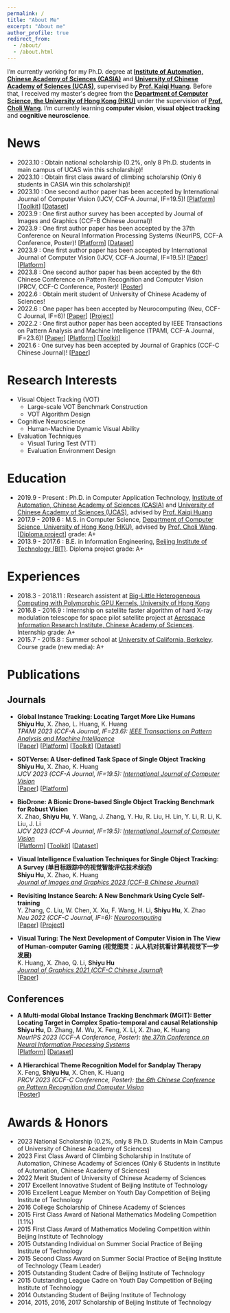 ```yaml
---
permalink: /
title: "About Me"
excerpt: "About me"
author_profile: true
redirect_from: 
  - /about/
  - /about.html
---
```


I’m currently working for my Ph.D. degree at **[Institute of Automation, Chinese Academy of Sciences (CASIA)](http://english.ia.cas.cn/)** and **[University of Chinese Academy of Sciences (UCAS)](https://english.ucas.ac.cn/)**, supervised by **[Prof. Kaiqi Huang](https://people.ucas.ac.cn/~huangkaiqi)**. Before that, I received my master's degree from the **[Department of Computer Science, the University of Hong Kong (HKU)](https://www.cs.hku.hk/)** under the supervision of **[Prof. Choli Wang](https://www.cs.hku.hk/people/academic-staff/clwang)**.
I’m currently learning **computer vision**, **visual object tracking** and **cognitive neuroscience**.

News
======
* 2023.10 : Obtain national scholarship (0.2%, only 8 Ph.D. students in main campus of UCAS win this scholarship)!
* 2023.10 : Obtain first class award of climbing scholarship (Only 6 students in CASIA win this scholarship)!
* 2023.10 : One second author paper has been accepted by International Journal of Computer Vision (IJCV, CCF-A Journal, IF=19.5)! 
  [[Platform](http://biodrone.aitestunion.com/)] 
  [[Toolkit](https://github.com/huuuuusy/biodrone-toolkit-official)] 
  [[Dataset](http://biodrone.aitestunion.com/downloads)] 
* 2023.9 : One first author survey has been accepted by Journal of Images and Graphics (CCF-B Chinese Journal)! 
* 2023.9 : One first author paper has been accepted by the 37th Conference on Neural Information Processing Systems (NeurIPS, CCF-A Conference, Poster)! 
  [[Platform](http://videocube.aitestunion.com/)] 
  [[Dataset]([[Toolkit](https://github.com/huuuuusy/videocube-toolkit)])] 
* 2023.9 : One first author paper has been accepted by International Journal of Computer Vision (IJCV, CCF-A Journal, IF=19.5)! 
  [[Paper](https://link.springer.com/article/10.1007/s11263-023-01908-5)] 
  [[Platform](http://metaverse.aitestunion.com/)] 
* 2023.8 : One second author paper has been accepted by the 6th Chinese Conference on Pattern Recognition and Computer Vision (PRCV, CCF-C Conference, Poster)! 
  [[Poster](https://huuuuusy.github.io/files/PRCV23-poster.pdf)]
* 2022.6 : Obtain merit student of University of Chinese Academy of Sciences!
* 2022.6 : One paper has been accepted by Neurocomputing (Neu, CCF-C Journal, IF=6)! 
  [[Paper](https://www.sciencedirect.com/science/article/abs/pii/S0925231222007445)] 
  [[Project](https://github.com/Instance-Search/)] 
* 2022.2 : One first author paper has been accepted by IEEE Transactions on Pattern Analysis and Machine Intelligence (TPAMI, CCF-A Journal, IF=23.6)! 
  [[Paper](https://ieeexplore.ieee.org/document/9720246/)] 
  [[Platform](http://videocube.aitestunion.com/)] 
  [[Toolkit](https://github.com/huuuuusy/videocube-toolkit)] 
* 2021.6 : One survey has been accepted by Journal of Graphics (CCF-C Chinese Journal)! 
  [[Paper](http://www.txxb.com.cn/CN/10.11996/JG.j.2095-302X.2021030339)] 


Research Interests
======
- Visual Object Tracking (VOT)
  - Large-scale VOT Benchmark Construction
  - VOT Algorithm Design
- Cognitive Neuroscience
  - Human-Machine Dynamic Visual Ability
- Evaluation Techniques
  - Visual Turing Test (VTT)
  - Evaluation Environment Design

Education
======
* 2019.9 - Present : Ph.D. in Computer Application Technology, [Institute of Automation, Chinese Academy of Sciences (CASIA)](http://english.ia.cas.cn/) and [University of Chinese Academy of Sciences (UCAS)](https://english.ucas.ac.cn/), advised by [Prof. Kaiqi Huang](https://people.ucas.ac.cn/~huangkaiqi)
* 2017.9 - 2019.6 : M.S. in Computer Science, [Department of Computer Science, University of Hong Kong (HKU)](https://www.cs.hku.hk/), advised by [Prof. Choli Wang](https://www.cs.hku.hk/people/academic-staff/clwang). [[Diploma project](https://github.com/huuuuusy/Darknet-Cross)]  grade: A+ 
* 2013.9 - 2017.6 : B.E. in Information Engineering, [Beijing Institute of Technology (BIT)](https://english.bit.edu.cn/). Diploma project grade: A+

Experiences
======
* 2018.3 - 2018.11 : Research assistent at [Big-Little Heterogeneous Computing with Polymorphic GPU Kernels, University of Hong Kong](https://i.cs.hku.hk/~clwang/big_little_GPU.htm)
* 2016.8 - 2016.9 : Internship on satellite faster algorithm of hard X-ray modulation telescope for space pilot satellite project at [Aerospace Information Research Institute, Chinese Academy of Sciences](http://english.aircas.ac.cn/). Internship grade: A+ 
* 2015.7 - 2015.8 : Summer school at [University of California, Berkeley](https://www.berkeley.edu/). Course grade (new media): A+ 

Publications
======

## Journals
* **Global Instance Tracking: Locating Target More Like Humans**<br>
  **Shiyu Hu**, X. Zhao, L. Huang, K. Huang<br>
  *TPAMI 2023 (CCF-A Journal, IF=23.6): [IEEE Transactions on Pattern Analysis and Machine Intelligence](https://ieeexplore.ieee.org/xpl/RecentIssue.jsp?punumber=34)*<br>
  [[Paper](https://ieeexplore.ieee.org/document/9720246/)] 
  [[Platform](http://videocube.aitestunion.com/)] 
  [[Toolkit](https://github.com/huuuuusy/videocube-toolkit)] 
  [[Dataset](http://videocube.aitestunion.com/downloads)]

* **SOTVerse: A User-defined Task Space of Single Object Tracking**<br>
  **Shiyu Hu**, X. Zhao, K. Huang<br>
  *IJCV 2023 (CCF-A Journal, IF=19.5): [International Journal of Computer Vision](https://www.springer.com/journal/11263)*<br>
  [[Paper](https://link.springer.com/article/10.1007/s11263-023-01908-5)] 
  [[Platform](http://metaverse.aitestunion.com/)] 

* **BioDrone: A Bionic Drone-based Single Object Tracking Benchmark for Robust Vision**<br>
  X. Zhao, **Shiyu Hu**, Y. Wang, J. Zhang, Y. Hu, R. Liu, H. Lin, Y. Li, R. Li, K. Liu, J. Li<br>
  *IJCV 2023 (CCF-A Journal, IF=19.5): [International Journal of Computer Vision](https://www.springer.com/journal/11263)*<br>
  [[Platform](http://biodrone.aitestunion.com/)] 
  [[Toolkit](https://github.com/huuuuusy/biodrone-toolkit-official)] 
  [[Dataset](http://biodrone.aitestunion.com/downloads)] 

* **Visual Intelligence Evaluation Techniques for Single Object Tracking: A Survey (单目标跟踪中的视觉智能评估技术综述)**<br>
  **Shiyu Hu**, X. Zhao, K. Huang<br>
  *[Journal of Images and Graphics 2023 (CCF-B Chinese Journal)](http://www.cjig.cn/jig/ch/index.aspx)*<br>

* **Revisiting Instance Search: A New Benchmark Using Cycle Self-training**<br>
  Y. Zhang, C. Liu, W. Chen, X. Xu, F. Wang, H. Li, **Shiyu Hu**, X. Zhao<br>
  *Neu 2022 (CCF-C Journal, IF=6): [Neurocomputing](https://www.sciencedirect.com/journal/neurocomputing)*<br>
  [[Paper](https://www.sciencedirect.com/science/article/abs/pii/S0925231222007445)] 
  [[Project](https://github.com/Instance-Search/)] 

* **Visual Turing: The Next Development of Computer Vision in The View of Human-computer Gaming (视觉图灵：从人机对抗看计算机视觉下一步发展)**<br>
  K. Huang, X. Zhao, Q. Li, **Shiyu Hu**<br>
  *[Journal of Graphics 2021 (CCF-C Chinese Journal)](http://www.txxb.com.cn/CN/2095-302X/home.shtml)*<br>
  [[Paper](http://www.txxb.com.cn/CN/10.11996/JG.j.2095-302X.2021030339)] 


## Conferences
* **A Multi-modal Global Instance Tracking Benchmark (MGIT): Better Locating Target in Complex Spatio-temporal and causal Relationship**<br>
  **Shiyu Hu**, D. Zhang, M. Wu, X. Feng, X. Li, X. Zhao, K. Huang<br>
  *NeurIPS 2023 (CCF-A Conference, Poster): [the 37th Conference on Neural Information Processing Systems](https://neurips.cc/Conferences/2023)*<br>
  [[Platform](http://videocube.aitestunion.com/)] 
  [[Dataset]([[Toolkit](https://github.com/huuuuusy/videocube-toolkit)])] 

* **A Hierarchical Theme Recognition Model for Sandplay Therapy**<br>
  X. Feng, **Shiyu Hu**, X. Chen, K. Huang<br>
  *PRCV 2023 (CCF-C Conference, Poster): [the 6th Chinese Conference on Pattern Recognition and Computer Vision](https://www.prcv2023.cn/2023prcv)*<br>
  [[Poster](https://huuuuusy.github.io/files/PRCV23-poster.pdf)]



Awards & Honors
======
* 2023 National Scholarship (0.2%, only 8 Ph.D. Students in Main Campus of University of Chinese Academy of Sciences)
* 2023 First Class Award of Climbing Scholarship in Institute of Automation, Chinese Academy of Sciences (Only 6 Students in Institute of Automation, Chinese Academy of Sciences)
* 2022 Merit Student of University of Chinese Academy of Sciences
* 2017 Excellent Innovative Student of Beijing Institute of Technology
* 2016 Excellent League Member on Youth Day Competition of Beijing Institute of Technology
* 2016 College Scholarship of Chinese Academy of Sciences
* 2015 First Class Award of National Mathematics Modeling Competition (1.1%)
* 2015 First Class Award of Mathematics Modeling Competition within Beijing Institute of Technology
* 2015 Outstanding Individual on Summer Social Practice of Beijing Institute of Technology
* 2015 Second Class Award on Summer Social Practice of Beijing Institute of Technology (Team Leader)
* 2015 Outstanding Student Cadre of Beijing Institute of Technology
* 2015 Outstanding League Cadre on Youth Day Competition of Beijing Institute of Technology
* 2014 Outstanding Student of Beijing Institute of Technology
* 2014, 2015, 2016, 2017 Scholarship of Beijing Institute of Technology

<!-- Invited Talks -->
<!-- ====== -->
<!-- * 2023.9.29 Invited talk "Multi-Agent Deep Reinforcement Learning: Background and Recent Works" at [SpaceTimeLab, University College London](https://www.ucl.ac.uk/civil-environmental-geomatic-engineering/research/groups-centres-and-sections/spacetimelab)<br>
* 2023.9.8 Invited talk "Research Experience Sharing" at [School of Emergency Management Science and Engineering, University of Chinese Academy of Sciences](https://emse.ucas.edu.cn/index.php/zh)<br>
* 2022.8.25 Invited talk "Deep Reinforcement Learning: Background and Recent Works" at [Institute of Mechanics, Chinese Academy of Sciences](http://www.imech.ac.cn/)<br>
* 2022.7.24 Invited talk "Relation-Aware Credit Assignment for Ad-Hoc Cooperation in Multi-Agent Deep Reinforcement Learning" at [2022 IJCAI workshop on Ad Hoc Teamwork](https://sites.google.com/view/ad-hoc-teamwork)<br>
  [[Slides](https://huuuuusy.github.io/files/RACA.pdf)] -->


<!-- Program Committee Member -->
<!-- ====== -->
<!-- * IJCAI 2023：[the 32nd International Joint Conference on Artificial Intelligence](https://ijcai-23.org/)
* ECAI 2023：[the 26th European Conference on Artificial Intelligence](https://ecai2023.eu/)
* MRS 2023：[the 4th International Symposium on Multi-Robot and Multi-Agent Systems](https://sites.bu.edu/mrs2023/)
* CAC 2023: [the Chinese Automation Congress](https://www.cac2023.org.cn/)
* IVPAI 2023: [the 5th International Conference on Image, Video Processing and Artificial Intelligence](https://www.ivpai.org)
* ICML 2022: [the 39th International Conference on Machine Learning](https://icml.cc/Conferences/2022)
* CAC 2022: [the Chinese Automation Congress](http://www.cac2022.org.cn/) -->


<!-- Journal Reviewer -->
<!-- ====== -->
<!-- * TNNLS: [IEEE Transactions on Neural Networks and Learning Systems](https://ieeexplore.ieee.org/xpl/RecentIssue.jsp?punumber=5962385) -->

<!-- Other Activities -->
<!-- ====== -->
<!-- * 2022.7 [The IEEE CIS Student and Early Career mentoring program](https://wcci2022.org/ieee-cis-student-and-early-career-mentoring-program/)
* 2017.9 - 2018.7 : President of the Students' Association Union
* 2017.9 - 2018.7 : Vice President of the Student Union
* 2016.9 - 2018.7 : Vice Captain of UCAS National Flag Guard
* 2017 [Talk on the Preparation of the College Entrance Examination](https://ln.qq.com/zt2017/gaokao2017/pc.htm?pgv_ref=aio2015&ptlang=2052}{Guide to Registration)
* 2017 [Cover Person of UCAS School Magazine](https://huuuuusy.github.io/files/201704.pdf)
* 2018 [Repot by UCAS School Magazine](https://huuuuusy.github.io/files/201803.pdf)
* 2017 [Book1](https://book.yunzhan365.com/stpe/ajje/mobile/index.html#p=1) about student activities
* 2018 [Book2](https://huuuuusy.github.io/files/book2.pdf) about student activities -->


<!-- Maintained Projects -->
<!-- ====== -->
<!-- * [Multi-Agent Reinforcement Learning Papers](https://github.com/huuuuusy/Multi-Agent-Reinforcement-Learning-papers)  [![GitHub stars](https://img.shields.io/github/stars/huuuuusy/Multi-Agent-Reinforcement-Learning-papers)](https://github.com/huuuuusy/Multi-Agent-Reinforcement-Learning-papers/stargazers)  ![GitHub last commit](https://img.shields.io/github/last-commit/huuuuusy/Multi-Agent-Reinforcement-Learning-papers?label=last%20update)
* [Multi-Agent Reinforcement Learning Papers with Code](https://github.com/huuuuusy/MARL-papers-with-code)  [![GitHub stars](https://img.shields.io/github/stars/huuuuusy/MARL-papers-with-code)](https://github.com/huuuuusy/MARL-papers-with-code/stargazers)  ![GitHub last commit](https://img.shields.io/github/last-commit/huuuuusy/MARL-papers-with-code?label=last%20update)
* [Multi-Agent Reinforcement Learning Resources Collection](https://github.com/huuuuusy/MARL-resources-collection)  [![GitHub stars](https://img.shields.io/github/stars/huuuuusy/MARL-resources-collection)](https://github.com/huuuuusy/MARL-resources-collection/stargazers)  ![GitHub last commit](https://img.shields.io/github/last-commit/huuuuusy/MARL-resources-collection?label=last%20update)
* [Adversarial Reinforcement Learning Papers](https://github.com/huuuuusy/Adversarial-Reinforcement-Learning-Papers)  [![GitHub stars](https://img.shields.io/github/stars/huuuuusy/Adversarial-Reinforcement-Learning-Papers)](https://github.com/huuuuusy/Adversarial-Reinforcement-Learning-Papers/stargazers)  ![GitHub last commit](https://img.shields.io/github/last-commit/huuuuusy/Adversarial-Reinforcement-Learning-Papers?label=last%20update) -->


<!-- For More Info -->
<!-- ====== -->
<!-- * [Pattern Recognition and Intelligent System Development Laboratory](http://lamp.ucas.ac.cn/)
* [Intelligence of Human-Computer Competition](http://turingai.ia.ac.cn/)
* [Research Group of Intelligent Gaming](http://www.ig.ia.ac.cn:81/)
* [Center for Research on Intelligent System and Engineering](http://www.crise.ia.ac.cn/)
* [Institute of Automation, Chinese Academy of Sciences](http://www.ia.cas.cn/)
* [University of Chinese Academy of Sciences](https://www.ucas.ac.cn/)
 -->

<!-- Contact -->
<!-- ====== -->
<!-- * chenhao915@mails.ucas.ac.cn (Main)
* hao.chen@ucl.ac.uk (Valid from 2023.9 - 2024.8)
* chenhao2019@ia.ac.cn (Expired) -->
